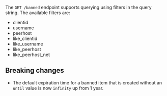 The `GET /banned` endpoint supports querying using filters in the query string.
The available filters are:
- clientid
- username
- peerhost
- like_clientid
- like_username
- like_peerhost
- like_peerhost_net

## Breaking changes
* The default expiration time for a banned item that is created without an `until` value is now `infinity` up from 1 year.
